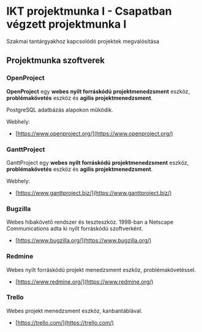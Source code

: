 # IKT projektmunka I - Csapatban végzett projektmunka I

Szakmai tantárgyakhoz kapcsolódó projektek megvalósítása

## Projektmunka szoftverek

### OpenProject

**OpenProject** egy **webes** **nyílt forráskódú** **projektmenedzsment** eszköz, **problémakövetés** eszköz és **agilis projektmenedzsment**.

PostgreSQL adatbázás alapokon működik.

Webhely:

* [https://www.openproject.org/](https://www.openproject.org/)

### GanttProject

GanttProject egy **webes** **nyílt forráskódú** **projektmenedzsment** eszköz, **problémakövetés** eszköz és **agilis projektmenedzsment**.

Webhely:

* [https://www.ganttproject.biz/](https://www.ganttproject.biz/)

### Bugzilla

Webes hibakövető rendszer és teszteszköz. 1998-ban a Netscape Communications adta ki nyílt forráskódú szoftverként.

* [https://www.bugzilla.org/](https://www.bugzilla.org/)

### Redmine

Webes nyílt forráskódú projekt menedzsment eszköz, problémakövetéssel.

* [https://www.redmine.org/](https://www.redmine.org/)

### Trello

Webes projekt menedzsment eszköz, kanbantáblával.

* [https://trello.com/](https://trello.com/)

